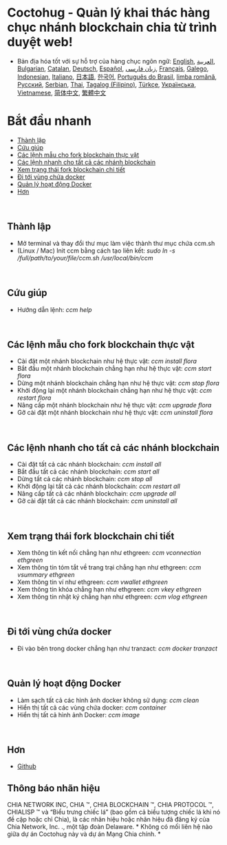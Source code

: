 # Coctohug - Quản lý khai thác hàng chục nhánh blockchain chia từ trình duyệt web!
- Bản địa hóa tốt với sự hỗ trợ của hàng chục ngôn ngữ: [English](./ccm_en.md), [العربية](./ccm_ar.md), [Bulgarian](./ccm_bg.md), [Catalan](./ccm_ca.md), [Deutsch](./ccm_de.md), [Español](./ccm_es.md), [زبان فارسی](./ccm_fa.md), [Français](./ccm_fr.md), [Galego](./ccm_gl.md), [Indonesian](./ccm_id.md), [Italiano](./ccm_it.md), [日本語](./ccm_ja.md), [한국어](./ccm_ko.md), [Português do Brasil](./ccm_pt.md), [limba română](./ccm_ro.md), [Русский](./ccm_ru.md), [Serbian](./ccm_sr.md), [Thai](./ccm_th.md), [Tagalog (Filipino)](./ccm_tl.md), [Türkçe](./ccm_tr.md), [Українська](./ccm_uk.md), [Vietnamese](./ccm_vi.md), [简体中文](./ccm_zh-CN.md), [繁體中文](./ccm_zh-TW.md)


# Bắt đầu nhanh
  - [Thành lập](#ccm-setup)
  - [Cứu giúp](#ccm-help)
  - [Các lệnh mẫu cho fork blockchain thực vật](#ccm-sample)
  - [Các lệnh nhanh cho tất cả các nhánh blockchain](#ccm-all)
  - [Xem trạng thái fork blockchain chi tiết](#ccm-view)
  - [Đi tới vùng chứa docker](#ccm-docker)
  - [Quản lý hoạt động Docker](#ccm-docker-manage)
  - [Hơn](#ccm-more)
  

<p id="ccm-setup">&nbsp;</p>

## Thành lập
- Mở terminal và thay đổi thư mục làm việc thành thư mục chứa ccm.sh
- (Linux / Mac) Init ccm bằng cách tạo liên kết: <i>sudo ln -s /full/path/to/your/file/ccm.sh /usr/local/bin/ccm</i>


<p id="ccm-help">&nbsp;</p>

## Cứu giúp
- Hướng dẫn lệnh: <i>ccm help</i>


<p id="ccm-sample">&nbsp;</p>

## Các lệnh mẫu cho fork blockchain thực vật
- Cài đặt một nhánh blockchain như hệ thực vật: <i>ccm install flora</i>
- Bắt đầu một nhánh blockchain chẳng hạn như hệ thực vật: <i>ccm start flora</i>
- Dừng một nhánh blockchain chẳng hạn như hệ thực vật: <i>ccm stop flora</i>
- Khởi động lại một nhánh blockchain chẳng hạn như hệ thực vật: <i>ccm restart flora</i>
- Nâng cấp một nhánh blockchain như hệ thực vật: <i>ccm upgrade flora</i>
- Gỡ cài đặt một nhánh blockchain như hệ thực vật: <i>ccm uninstall flora</i>


<p id="ccm-all">&nbsp;</p>

## Các lệnh nhanh cho tất cả các nhánh blockchain
- Cài đặt tất cả các nhánh blockchain: <i>ccm install all</i>
- Bắt đầu tất cả các nhánh blockchain: <i>ccm start all</i>
- Dừng tất cả các nhánh blockchain: <i>ccm stop all</i>
- Khởi động lại tất cả các nhánh blockchain: <i>ccm restart all</i>
- Nâng cấp tất cả các nhánh blockchain: <i>ccm upgrade all</i>
- Gỡ cài đặt tất cả các nhánh blockchain: <i>ccm uninstall all</i>


<p id="ccm-view">&nbsp;</p>

## Xem trạng thái fork blockchain chi tiết
- Xem thông tin kết nối chẳng hạn như ethgreen: <i>ccm vconnection ethgreen</i>
- Xem thông tin tóm tắt về trang trại chẳng hạn như ethgreen: <i>ccm vsummary ethgreen</i>
- Xem thông tin ví như ethgreen: <i>ccm vwallet ethgreen</i>
- Xem thông tin khóa chẳng hạn như ethgreen: <i>ccm vkey ethgreen</i>
- Xem thông tin nhật ký chẳng hạn như ethgreen: <i>ccm vlog ethgreen</i>


<p id="ccm-docker">&nbsp;</p>

## Đi tới vùng chứa docker
- Đi vào bên trong docker chẳng hạn như tranzact: <i>ccm docker tranzact</i>


<p id="ccm-docker-manage">&nbsp;</p>

## Quản lý hoạt động Docker
- Làm sạch tất cả các hình ảnh docker không sử dụng: <i>ccm clean</i>
- Hiển thị tất cả các vùng chứa docker: <i>ccm container</i>
- Hiển thị tất cả hình ảnh Docker: <i>ccm image</i>


<p id="ccm-more">&nbsp;</p>

## Hơn
- [Github](https://github.com/raingggg/coctohug-manager)

## Thông báo nhãn hiệu
CHIA NETWORK INC, CHIA ™, CHIA BLOCKCHAIN ​​™, CHIA PROTOCOL ™, CHIALISP ™ và “Biểu trưng chiếc lá” (bao gồm cả biểu tượng chiếc lá khi nó đề cập hoặc chỉ Chia), là các nhãn hiệu hoặc nhãn hiệu đã đăng ký của Chia Network, Inc. ., một tập đoàn Delaware. * Không có mối liên hệ nào giữa dự án Coctohug này và dự án Mạng Chia chính. *
 
 
 
 
